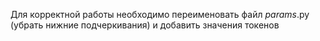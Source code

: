 Для корректной работы необходимо переименовать файл _params_.py (убрать нижние подчеркивания) и добавить значения токенов
